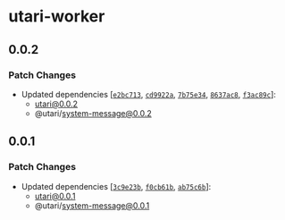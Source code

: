 # utari-worker

## 0.0.2

### Patch Changes

-   Updated dependencies [[`e2bc713`](https://github.com/JacobLinCool/Unified-Teaching-Assistant-Reply-Interface/commit/e2bc713f0534b8fe00444aeadce4b94dc7da28a5), [`cd9922a`](https://github.com/JacobLinCool/Unified-Teaching-Assistant-Reply-Interface/commit/cd9922af9b1c53a00220f255cd6f54ccd36f63d8), [`7b75e34`](https://github.com/JacobLinCool/Unified-Teaching-Assistant-Reply-Interface/commit/7b75e34387f0626a69985f1123ec2d4b9fe180a9), [`8637ac8`](https://github.com/JacobLinCool/Unified-Teaching-Assistant-Reply-Interface/commit/8637ac8191189dcba9275124417c161ee68e3c3f), [`f3ac89c`](https://github.com/JacobLinCool/Unified-Teaching-Assistant-Reply-Interface/commit/f3ac89cfb5f3142d5beca36469c885c9d49e7c21)]:
    -   utari@0.0.2
    -   @utari/system-message@0.0.2

## 0.0.1

### Patch Changes

-   Updated dependencies [[`3c9e23b`](https://github.com/JacobLinCool/Unified-Teaching-Assistant-Reply-Interface/commit/3c9e23b8d155892f9d563657cf46a4a35ca8c9e6), [`f0cb61b`](https://github.com/JacobLinCool/Unified-Teaching-Assistant-Reply-Interface/commit/f0cb61b12f5d65ec1ae98504b15c904dae828869), [`ab75c6b`](https://github.com/JacobLinCool/Unified-Teaching-Assistant-Reply-Interface/commit/ab75c6b25cfc64efb1725ea76fac3bf1bc329014)]:
    -   utari@0.0.1
    -   @utari/system-message@0.0.1
